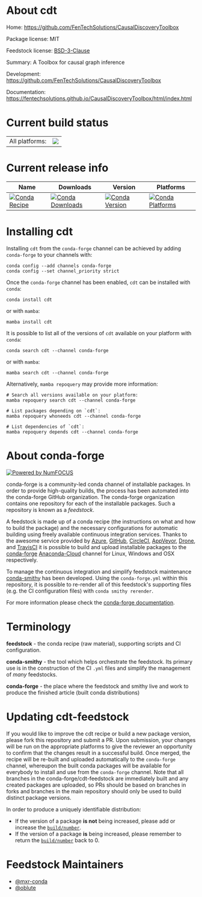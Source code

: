 About cdt
=========

Home: https://github.com/FenTechSolutions/CausalDiscoveryToolbox

Package license: MIT

Feedstock license: [BSD-3-Clause](https://github.com/conda-forge/cdt-feedstock/blob/main/LICENSE.txt)

Summary: A Toolbox for causal graph inference

Development: https://github.com/FenTechSolutions/CausalDiscoveryToolbox

Documentation: https://fentechsolutions.github.io/CausalDiscoveryToolbox/html/index.html

Current build status
====================


<table><tr><td>All platforms:</td>
    <td>
      <a href="https://dev.azure.com/conda-forge/feedstock-builds/_build/latest?definitionId=12914&branchName=main">
        <img src="https://dev.azure.com/conda-forge/feedstock-builds/_apis/build/status/cdt-feedstock?branchName=main">
      </a>
    </td>
  </tr>
</table>

Current release info
====================

| Name | Downloads | Version | Platforms |
| --- | --- | --- | --- |
| [![Conda Recipe](https://img.shields.io/badge/recipe-cdt-green.svg)](https://anaconda.org/conda-forge/cdt) | [![Conda Downloads](https://img.shields.io/conda/dn/conda-forge/cdt.svg)](https://anaconda.org/conda-forge/cdt) | [![Conda Version](https://img.shields.io/conda/vn/conda-forge/cdt.svg)](https://anaconda.org/conda-forge/cdt) | [![Conda Platforms](https://img.shields.io/conda/pn/conda-forge/cdt.svg)](https://anaconda.org/conda-forge/cdt) |

Installing cdt
==============

Installing `cdt` from the `conda-forge` channel can be achieved by adding `conda-forge` to your channels with:

```
conda config --add channels conda-forge
conda config --set channel_priority strict
```

Once the `conda-forge` channel has been enabled, `cdt` can be installed with `conda`:

```
conda install cdt
```

or with `mamba`:

```
mamba install cdt
```

It is possible to list all of the versions of `cdt` available on your platform with `conda`:

```
conda search cdt --channel conda-forge
```

or with `mamba`:

```
mamba search cdt --channel conda-forge
```

Alternatively, `mamba repoquery` may provide more information:

```
# Search all versions available on your platform:
mamba repoquery search cdt --channel conda-forge

# List packages depending on `cdt`:
mamba repoquery whoneeds cdt --channel conda-forge

# List dependencies of `cdt`:
mamba repoquery depends cdt --channel conda-forge
```


About conda-forge
=================

[![Powered by
NumFOCUS](https://img.shields.io/badge/powered%20by-NumFOCUS-orange.svg?style=flat&colorA=E1523D&colorB=007D8A)](https://numfocus.org)

conda-forge is a community-led conda channel of installable packages.
In order to provide high-quality builds, the process has been automated into the
conda-forge GitHub organization. The conda-forge organization contains one repository
for each of the installable packages. Such a repository is known as a *feedstock*.

A feedstock is made up of a conda recipe (the instructions on what and how to build
the package) and the necessary configurations for automatic building using freely
available continuous integration services. Thanks to the awesome service provided by
[Azure](https://azure.microsoft.com/en-us/services/devops/), [GitHub](https://github.com/),
[CircleCI](https://circleci.com/), [AppVeyor](https://www.appveyor.com/),
[Drone](https://cloud.drone.io/welcome), and [TravisCI](https://travis-ci.com/)
it is possible to build and upload installable packages to the
[conda-forge](https://anaconda.org/conda-forge) [Anaconda-Cloud](https://anaconda.org/)
channel for Linux, Windows and OSX respectively.

To manage the continuous integration and simplify feedstock maintenance
[conda-smithy](https://github.com/conda-forge/conda-smithy) has been developed.
Using the ``conda-forge.yml`` within this repository, it is possible to re-render all of
this feedstock's supporting files (e.g. the CI configuration files) with ``conda smithy rerender``.

For more information please check the [conda-forge documentation](https://conda-forge.org/docs/).

Terminology
===========

**feedstock** - the conda recipe (raw material), supporting scripts and CI configuration.

**conda-smithy** - the tool which helps orchestrate the feedstock.
                   Its primary use is in the construction of the CI ``.yml`` files
                   and simplify the management of *many* feedstocks.

**conda-forge** - the place where the feedstock and smithy live and work to
                  produce the finished article (built conda distributions)


Updating cdt-feedstock
======================

If you would like to improve the cdt recipe or build a new
package version, please fork this repository and submit a PR. Upon submission,
your changes will be run on the appropriate platforms to give the reviewer an
opportunity to confirm that the changes result in a successful build. Once
merged, the recipe will be re-built and uploaded automatically to the
`conda-forge` channel, whereupon the built conda packages will be available for
everybody to install and use from the `conda-forge` channel.
Note that all branches in the conda-forge/cdt-feedstock are
immediately built and any created packages are uploaded, so PRs should be based
on branches in forks and branches in the main repository should only be used to
build distinct package versions.

In order to produce a uniquely identifiable distribution:
 * If the version of a package **is not** being increased, please add or increase
   the [``build/number``](https://docs.conda.io/projects/conda-build/en/latest/resources/define-metadata.html#build-number-and-string).
 * If the version of a package **is** being increased, please remember to return
   the [``build/number``](https://docs.conda.io/projects/conda-build/en/latest/resources/define-metadata.html#build-number-and-string)
   back to 0.

Feedstock Maintainers
=====================

* [@mxr-conda](https://github.com/mxr-conda/)
* [@oblute](https://github.com/oblute/)

